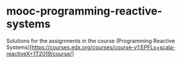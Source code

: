 # mooc-programming-reactive-systems
Solutions for the assignments in the course (Programming Reactive Systems)[https://courses.edx.org/courses/course-v1:EPFLx+scala-reactiveX+1T2019/course/]
